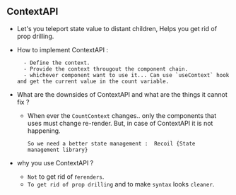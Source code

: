 ## ContextAPI

- Let's you teleport state value to distant children, Helps you get rid of prop drilling.

- How to implement ContextAPI :

        - Define the context.
        - Provide the context througout the component chain.
        - whichever component want to use it... Can use `useContext` hook and get the current value in the count variable.


- What are the downsides of ContextAPI and what are the things it cannot fix ?

     * When ever the `CountContext` changes.. only the components that uses must change re-render. But, in case of ContextAPI it is not happening.

        `So we need a better state management :  Recoil {State management library}`


- why you use ContextAPI ?

    - `Not` to get rid of r`erenders`.
    - `To get rid of prop drilling` and to make `syntax` looks `cleaner`.
